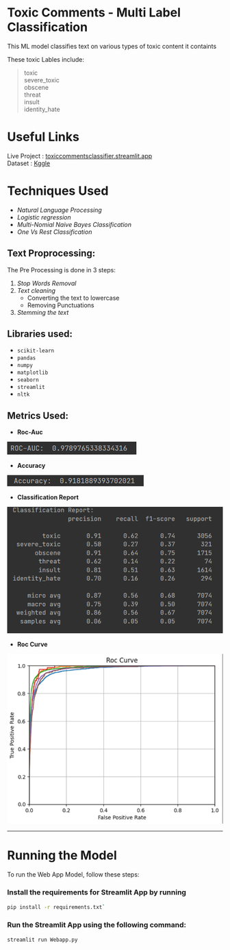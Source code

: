 # **Toxic Comments - Multi Label Classification**

This ML model classifies text on various types of toxic content it containts 

These toxic Lables include:
>toxic \
severe_toxic \
obscene \
threat \
insult \
>identity_hate 

# **Useful Links**

Live Project : [toxiccommentsclassifier.streamlit.app](https://toxiccommentsclassifier.streamlit.app/) \
Dataset : [Kggle](https://www.kaggle.com/competitions/jigsaw-toxic-comment-classification-challenge/data)

# **Techniques Used**
- *Natural Language Processing*
- *Logistic regression*
- *Multi-Nomial Naive Bayes Classification*
- *One Vs Rest Classification*


## **Text Proprocessing:** 
The Pre Processing is done in 3 steps:
1. *Stop Words Removal*
2. *Text cleaning*
    - Converting the text to lowercase
    - Removing Punctuations
3. *Stemming the text*

## **Libraries used:**
- `scikit-learn`
- `pandas`
- `numpy`
- `matplotlib`
- `seaborn`
- `streamlit`
- `nltk`


## **Metrics Used:** 
- **Roc-Auc** 

![img_2.png](images/img_2.png)
- **Accuracy** 

![img_3.png](images/img_3.png)



- **Classification Report**

![img_1.png](images/img_1.png)


- **Roc Curve**


![img.png](images/img.png) 

---
# **Running the Model**
To run the Web App Model, follow these steps:

### **Install the requirements for Streamlit App** by running 
```bash
pip install -r requirements.txt`
```
### **Run the Streamlit App using the following command:** 
```bash
streamlit run Webapp.py
```